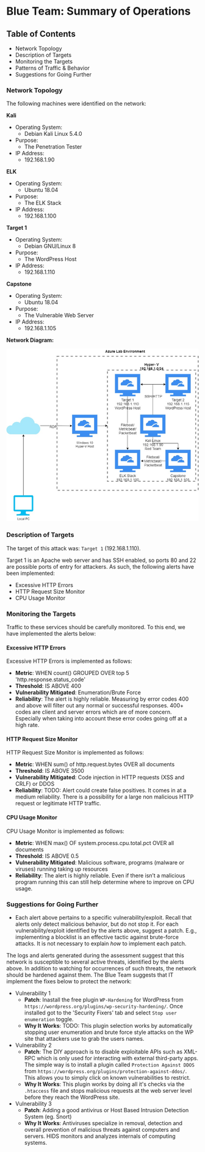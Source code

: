 # Blue Team: Summary of Operations

## Table of Contents
- Network Topology
- Description of Targets
- Monitoring the Targets
- Patterns of Traffic & Behavior
- Suggestions for Going Further

### Network Topology

The following machines were identified on the network:

**Kali**
- Operating System: 
    - Debian Kali Linux 5.4.0
- Purpose: 
    - The Penetration Tester
- IP Address: 
    - 192.168.1.90

**ELK**
- Operating System: 
    - Ubuntu 18.04
- Purpose: 
    - The ELK Stack
- IP Address: 
    - 192.168.1.100

**Target 1**
- Operating System: 
    - Debian GNU/Linux 8
- Purpose: 
    - The WordPress Host
- IP Address: 
    - 192.168.1.110

**Capstone**
- Operating System: 
    - Ubuntu 18.04
- Purpose: 
    - The Vulnerable Web Server
- IP Address: 
    - 192.168.1.105

**Network Diagram:**

![Network Diagram](/Images/Final_Project_Map.jpg "Network Diagram")


### Description of Targets

The target of this attack was: `Target 1` (192.168.1.110).

Target 1 is an Apache web server and has SSH enabled, so ports 80 and 22 are possible ports of entry for attackers. As such, the following alerts have been implemented:

- Excessive HTTP Errors
- HTTP Request Size Monitor
- CPU Usage Monitor



### Monitoring the Targets

Traffic to these services should be carefully monitored. To this end, we have implemented the alerts below:

#### Excessive HTTP Errors

Excessive HTTP Errors is implemented as follows:
  - **Metric**: WHEN count() GROUPED OVER top 5 'http.response.status_code'
  - **Threshold**: IS ABOVE 400
  - **Vulnerability Mitigated**: Enumeration/Brute Force
  - **Reliability**: The alert is highly reliable. Measuring by error codes 400 and above will filter out any normal or successful responses. 400+ codes are client and server errors which are of more concern. Especially when taking into account these error codes going off at a high rate.


#### HTTP Request Size Monitor
HTTP Request Size Monitor is implemented as follows:
  - **Metric**: WHEN sum() of http.request.bytes OVER all documents
  - **Threshold**:  IS ABOVE 3500
  - **Vulnerability Mitigated**: Code injection in HTTP requests (XSS and CRLF) or DDOS
  - **Reliability**: TODO: Alert could create false positives. It comes in at a medium reliability. There is a possibility for a large non malicious HTTP request or legitimate HTTP traffic.

#### CPU Usage Monitor
CPU Usage Monitor is implemented as follows:
  - **Metric**: WHEN max() OF system.process.cpu.total.pct OVER all documents
  - **Threshold**: IS ABOVE 0.5
  - **Vulnerability Mitigated**: Malicious software, programs (malware or viruses) running taking up resources
  - **Reliability**: The alert is highly reliable. Even if there isn’t a malicious program running this can still help determine where to improve on CPU usage.


### Suggestions for Going Further

- Each alert above pertains to a specific vulnerability/exploit. Recall that alerts only detect malicious behavior, but do not stop it. For each vulnerability/exploit identified by the alerts above, suggest a patch. E.g., implementing a blocklist is an effective tactic against brute-force attacks. It is not necessary to explain _how_ to implement each patch.

The logs and alerts generated during the assessment suggest that this network is susceptible to several active threats, identified by the alerts above. In addition to watching for occurrences of such threats, the network should be hardened against them. The Blue Team suggests that IT implement the fixes below to protect the network:
- Vulnerability 1
  - **Patch**: Inastall the free plugin `WP-Hardening` for WordPress from `https://wordpress.org/plugins/wp-security-hardening/`. Once installed got to the 'Security Fixers' tab and select `Stop user enumeration` toggle.
  - **Why It Works**: TODO: This plugin selection works by automatically stopping user enumeration and brute force style attacks on the WP site that attackers use to grab the users names. 
- Vulnerability 2
  - **Patch**: The DIY approach is to disable exploitable APIs such as XML-RPC which is only used for interacting with external third-party apps. The simple way is to install a plugin called `Protection Against DDOS` from `https://wordpress.org/plugins/protection-against-ddos/`. This allows you to simply click on known vulnerabilities to restrict.
  - **Why It Works**: This plugin works by doing all it's checks via the `.htaccess` file and stops malicious requests at the web server level before they reach the WordPress site.
- Vulnerability 3
  - **Patch**: Adding a good antivirus or Host Based Intrusion Detection System (eg. Snort)
  - **Why It Works**: Antiviruses specialize in removal, detection and overall prevention of malicious threats against computers and servers. HIDS monitors and analyzes internals of computing systems. 
